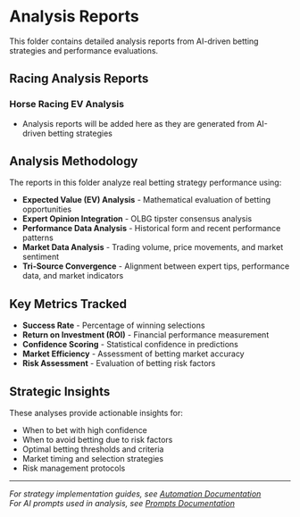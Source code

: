 # Analysis Reports

This folder contains detailed analysis reports from AI-driven betting strategies and performance evaluations.

## Racing Analysis Reports

### Horse Racing EV Analysis
- Analysis reports will be added here as they are generated from AI-driven betting strategies

## Analysis Methodology

The reports in this folder analyze real betting strategy performance using:

- **Expected Value (EV) Analysis** - Mathematical evaluation of betting opportunities
- **Expert Opinion Integration** - OLBG tipster consensus analysis  
- **Performance Data Analysis** - Historical form and recent performance patterns
- **Market Data Analysis** - Trading volume, price movements, and market sentiment
- **Tri-Source Convergence** - Alignment between expert tips, performance data, and market indicators

## Key Metrics Tracked

- **Success Rate** - Percentage of winning selections
- **Return on Investment (ROI)** - Financial performance measurement
- **Confidence Scoring** - Statistical confidence in predictions
- **Market Efficiency** - Assessment of betting market accuracy
- **Risk Assessment** - Evaluation of betting risk factors

## Strategic Insights

These analyses provide actionable insights for:

- When to bet with high confidence
- When to avoid betting due to risk factors
- Optimal betting thresholds and criteria
- Market timing and selection strategies
- Risk management protocols

---

*For strategy implementation guides, see [Automation Documentation](../Automation/README.md)*  
*For AI prompts used in analysis, see [Prompts Documentation](../Prompts/README.md)*